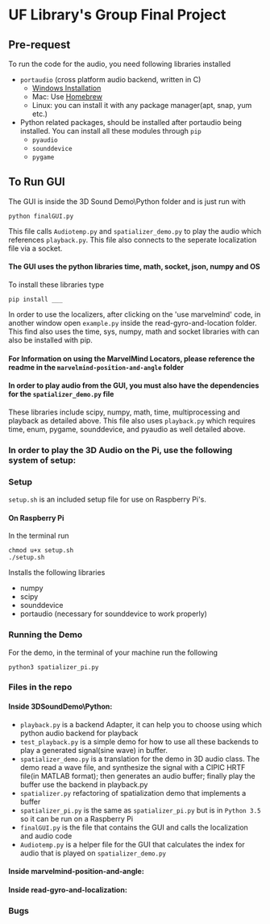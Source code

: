 # UF Library's Group Final Project

## Pre-request

To run the code for the audio, you need following libraries installed

* `portaudio` (cross platform audio backend, written in C)
    * [Windows Installation](https://python-forum.io/Thread-portaudio-installation-on-windows-10)
    * Mac: Use [Homebrew](https://brew.sh/)
    * Linux: you can install it with any package manager(apt, snap, yum etc.)
* Python related packages, should be installed after portaudio being installed. You can install all these modules through `pip`
    * `pyaudio`
    * `sounddevice`
    * `pygame`


## To Run GUI
The GUI is inside the 3D Sound Demo\Python folder and is just run with 
```shell
python finalGUI.py
```
This file calls `Audiotemp.py` and `spatializer_demo.py` to play the audio which references `playback.py`. This file also connects to the seperate localization file via a socket. 

#### The GUI uses the python libraries time, math, socket, json, numpy and OS

To install these libraries type 
```shell
pip install ___
```
In order to use the localizers, after clicking on the 'use marvelmind' code, in another window open `example.py` inside the read-gyro-and-location folder. This find also uses the time, sys, numpy, math and socket libraries with can also be installed with pip.

#### For Information on using the MarvelMind Locators, please reference the readme in the `marvelmind-position-and-angle` folder


#### In order to play audio from the GUI, you must also have the dependencies for the `spatializer_demo.py` file

These libraries include scipy, numpy, math, time, multiprocessing and playback as detailed above. This file also uses `playback.py` which requires time, enum, pygame, sounddevice, and pyaudio as well detailed above. 

### In order to play the 3D Audio on the Pi, use the following system of setup:


### Setup

`setup.sh` is an included setup file for use on Raspberry Pi's. 

#### On Raspberry Pi

In the terminal run
```shell
chmod u+x setup.sh
./setup.sh
```

Installs the following libraries
* numpy
* scipy
* sounddevice
* portaudio (necessary for sounddevice to work properly)

### Running the Demo

For the demo, in the terminal of your machine run the following
```shell
python3 spatializer_pi.py
```


### Files in the repo
#### Inside 3DSoundDemo\Python:
* `playback.py` is a backend Adapter, it can help you to choose using which python audio backend for playback
* `test_playback.py` is a simple demo for how to use all these backends to play a generated signal(sine wave) in buffer.
* `spatializer_demo.py` is a translation for the demo in 3D audio class. The demo read a wave file, and synthesize the signal with a CIPIC HRTF file(in MATLAB format); then generates an audio buffer; finally play the buffer use the backend in playback.py
* `spatializer.py` refactoring of spatialization demo that implements a buffer
* `spatializer_pi.py` is the same as `spatializer_pi.py` but is in `Python 3.5` so it can be run on a Raspberry Pi
* `finalGUI.py` is the file that contains the GUI and calls the localization and audio code
* `Audiotemp.py` is a helper file for the GUI that calculates the index for audio that is played on `spatializer_demo.py`

#### Inside marvelmind-position-and-angle:


#### Inside read-gyro-and-localization:

### Bugs
